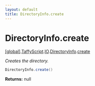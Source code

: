 ```yaml
---
layout: default
title: DirectoryInfo.create
---
```


# DirectoryInfo.create

[\[global\]]({{site.baseurl}}/docs/).[TaffyScript]({{site.baseurl}}/docs/TaffyScript/).[IO]({{site.baseurl}}/docs/TaffyScript/IO/).[DirectoryInfo]({{site.baseurl}}/docs/TaffyScript/IO/DirectoryInfo/).[create]({{site.baseurl}}/docs/TaffyScript/IO/DirectoryInfo/create/)

_Creates the directory._

```cs
DirectoryInfo.create()
```

**Returns:** null
